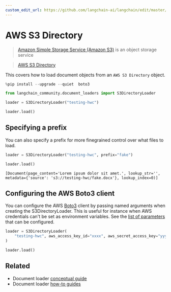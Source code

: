 ```yaml
---
custom_edit_url: https://github.com/langchain-ai/langchain/edit/master/docs/docs/integrations/document_loaders/aws_s3_directory.ipynb
---
```

# AWS S3 Directory

>[Amazon Simple Storage Service (Amazon S3)](https://docs.aws.amazon.com/AmazonS3/latest/userguide/using-folders.html) is an object storage service

>[AWS S3 Directory](https://docs.aws.amazon.com/AmazonS3/latest/userguide/using-folders.html)

This covers how to load document objects from an `AWS S3 Directory` object.


```python
%pip install --upgrade --quiet  boto3
```


```python
from langchain_community.document_loaders import S3DirectoryLoader
```


```python
loader = S3DirectoryLoader("testing-hwc")
```


```python
loader.load()
```

## Specifying a prefix
You can also specify a prefix for more finegrained control over what files to load.


```python
loader = S3DirectoryLoader("testing-hwc", prefix="fake")
```


```python
loader.load()
```



```output
[Document(page_content='Lorem ipsum dolor sit amet.', lookup_str='', metadata={'source': 's3://testing-hwc/fake.docx'}, lookup_index=0)]
```


## Configuring the AWS Boto3 client
You can configure the AWS [Boto3](https://boto3.amazonaws.com/v1/documentation/api/latest/index.html) client by passing
named arguments when creating the S3DirectoryLoader.
This is useful for instance when AWS credentials can't be set as environment variables.
See the [list of parameters](https://boto3.amazonaws.com/v1/documentation/api/latest/reference/core/session.html#boto3.session.Session) that can be configured.


```python
loader = S3DirectoryLoader(
    "testing-hwc", aws_access_key_id="xxxx", aws_secret_access_key="yyyy"
)
```


```python
loader.load()
```


## Related

- Document loader [conceptual guide](/docs/concepts/#document-loaders)
- Document loader [how-to guides](/docs/how_to/#document-loaders)
